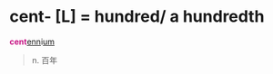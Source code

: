 # cent- [L] = hundred/ a hundredth

<b style="color: #C71585;">cent</b>[enn](_ann_.md)i[um](-um.md)
> n. 百年